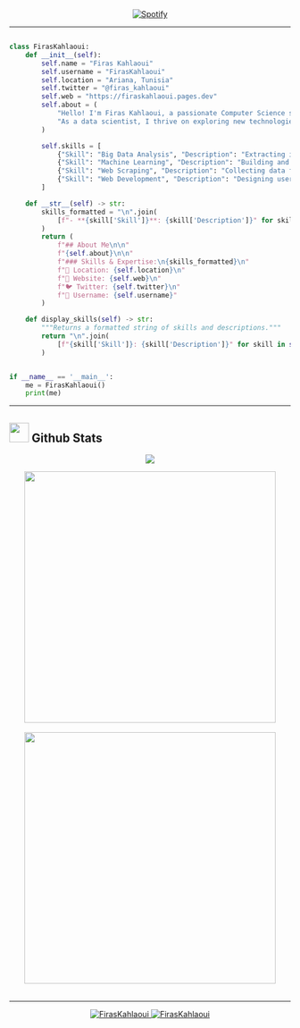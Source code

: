 &nbsp;<div align="center">
  [![Spotify](https://novatorem.vercel.app/api/spotify?background_color=0d1117&border_color=ffffff)](https://open.spotify.com/user/omnitenebris)
</div>

---

```python

class FirasKahlaoui:
    def __init__(self):
        self.name = "Firas Kahlaoui"
        self.username = "FirasKahlaoui"
        self.location = "Ariana, Tunisia"
        self.twitter = "@firas_kahlaoui"
        self.web = "https://firaskahlaoui.pages.dev"
        self.about = (
            "Hello! I'm Firas Kahlaoui, a passionate Computer Science student specializing in Big Data. "
            "As a data scientist, I thrive on exploring new technologies and enhancing my programming skills."
        )

        self.skills = [
            {"Skill": "Big Data Analysis", "Description": "Extracting insights from large datasets."},
            {"Skill": "Machine Learning", "Description": "Building and optimizing predictive models."},
            {"Skill": "Web Scraping", "Description": "Collecting data from various online sources."},
            {"Skill": "Web Development", "Description": "Designing user-friendly web applications."}
        ]

    def __str__(self) -> str:
        skills_formatted = "\n".join(
            [f"- **{skill['Skill']}**: {skill['Description']}" for skill in self.skills]
        )
        return (
            f"## About Me\n\n"
            f"{self.about}\n\n"
            f"### Skills & Expertise:\n{skills_formatted}\n"
            f"📍 Location: {self.location}\n"
            f"🔗 Website: {self.web}\n"
            f"🐦 Twitter: {self.twitter}\n"
            f"👤 Username: {self.username}"
        )

    def display_skills(self) -> str:
        """Returns a formatted string of skills and descriptions."""
        return "\n".join(
            [f"{skill['Skill']}: {skill['Description']}" for skill in self.skills]
        )


if __name__ == '__main__':
    me = FirasKahlaoui()
    print(me)

```

---

## <img src="https://media.giphy.com/media/iY8CRBdQXODJSCERIr/giphy.gif" width="35"><b> Github Stats </b>

<p align="center">
  <!-- Streak Stats -->
  <img align="center" src="https://github-readme-streak-stats.herokuapp.com/?user=FirasKahlaoui&theme=dark&hide_border=true&background=000000&stroke=130F40&ring=7A7ADB&fire=2234AE&currStreakLabel=7A7ADB&sideNums=D3D3D3&currStreakNum=7A7ADB&sideLabels=D3D3D3&dates=D3D3D3" />
</p>

<div align="center">
  <!-- GitHub Stats -->
  <a href="https://github.com/FirasKahlaoui/">
    <img src="https://github-readme-stats.vercel.app/api?username=FirasKahlaoui&include_all_commits=true&count_private=true&show_icons=true&line_height=20&title_color=7A7ADB&icon_color=2234AE&text_color=D3D3D3&bg_color=0,000000,130F40" width="450"/>
  </a>
</div>
</br>
<div align="center">
  <img src="https://github-profile-summary-cards.vercel.app/api/cards/profile-details?username=FirasKahlaoui&theme=github_dark" width="450"/>
</div>

</br>

---

<p align="center">
 <a href="https://github.com/FirasKahlaoui">
  <img src="https://komarev.com/ghpvc/?username=FirasKahlaoui&label=Profile%20views&color=0e75b6&style=flat" alt="FirasKahlaoui" />
 </a>
 <a href="https://github.com/FirasKahlaoui">
  <img src="https://img.shields.io/github/followers/FirasKahlaoui?label=Followers" alt="FirasKahlaoui" />
 </a>
</p>
